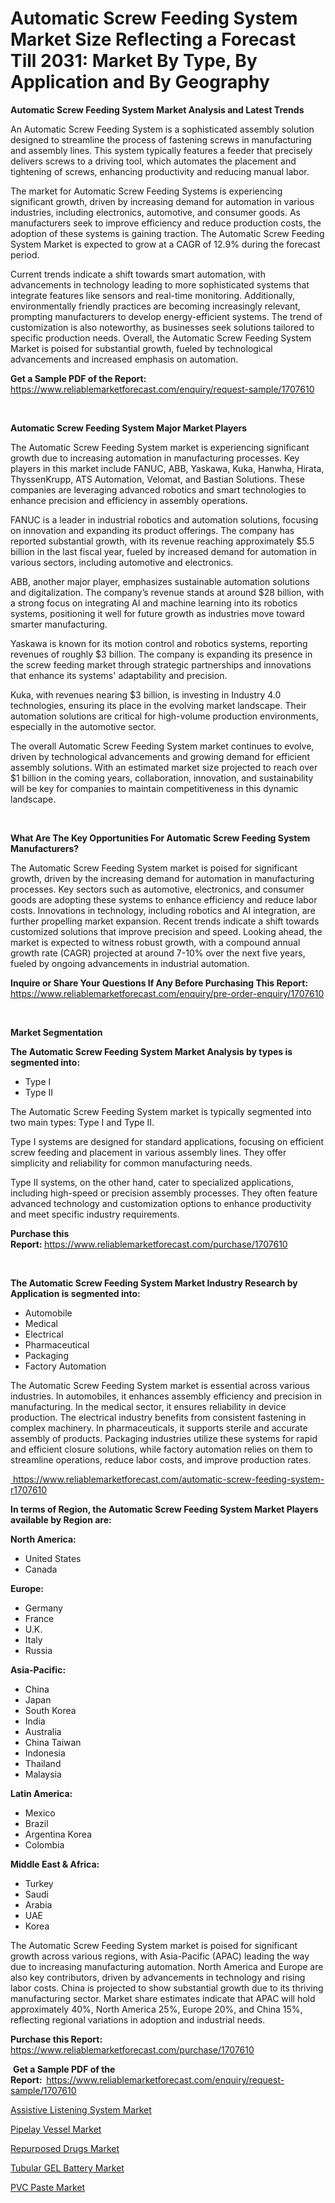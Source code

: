 <p><h1>Automatic Screw Feeding System Market Size Reflecting a Forecast Till 2031: Market By Type, By Application and By Geography</h1></p><p><strong>Automatic Screw Feeding System Market Analysis and Latest Trends</strong></p>
<p><p>An Automatic Screw Feeding System is a sophisticated assembly solution designed to streamline the process of fastening screws in manufacturing and assembly lines. This system typically features a feeder that precisely delivers screws to a driving tool, which automates the placement and tightening of screws, enhancing productivity and reducing manual labor.</p><p>The market for Automatic Screw Feeding Systems is experiencing significant growth, driven by increasing demand for automation in various industries, including electronics, automotive, and consumer goods. As manufacturers seek to improve efficiency and reduce production costs, the adoption of these systems is gaining traction. The Automatic Screw Feeding System Market is expected to grow at a CAGR of 12.9% during the forecast period. </p><p>Current trends indicate a shift towards smart automation, with advancements in technology leading to more sophisticated systems that integrate features like sensors and real-time monitoring. Additionally, environmentally friendly practices are becoming increasingly relevant, prompting manufacturers to develop energy-efficient systems. The trend of customization is also noteworthy, as businesses seek solutions tailored to specific production needs. Overall, the Automatic Screw Feeding System Market is poised for substantial growth, fueled by technological advancements and increased emphasis on automation.</p></p>
<p><strong>Get a Sample PDF of the Report:&nbsp;</strong> <a href="https://www.reliablemarketforecast.com/enquiry/request-sample/1707610?utm_campaign=1140&utm_medium=2&utm_source=Github&utm_content=ia&utm_term=18112024&utm_id=automatic-screw-feeding-system">https://www.reliablemarketforecast.com/enquiry/request-sample/1707610</a></p>
<p>&nbsp;</p>
<p><strong>Automatic Screw Feeding System Major Market Players</strong></p>
<p><p>The Automatic Screw Feeding System market is experiencing significant growth due to increasing automation in manufacturing processes. Key players in this market include FANUC, ABB, Yaskawa, Kuka, Hanwha, Hirata, ThyssenKrupp, ATS Automation, Velomat, and Bastian Solutions. These companies are leveraging advanced robotics and smart technologies to enhance precision and efficiency in assembly operations.</p><p>FANUC is a leader in industrial robotics and automation solutions, focusing on innovation and expanding its product offerings. The company has reported substantial growth, with its revenue reaching approximately $5.5 billion in the last fiscal year, fueled by increased demand for automation in various sectors, including automotive and electronics.</p><p>ABB, another major player, emphasizes sustainable automation solutions and digitalization. The company’s revenue stands at around $28 billion, with a strong focus on integrating AI and machine learning into its robotics systems, positioning it well for future growth as industries move toward smarter manufacturing.</p><p>Yaskawa is known for its motion control and robotics systems, reporting revenues of roughly $3 billion. The company is expanding its presence in the screw feeding market through strategic partnerships and innovations that enhance its systems' adaptability and precision.</p><p>Kuka, with revenues nearing $3 billion, is investing in Industry 4.0 technologies, ensuring its place in the evolving market landscape. Their automation solutions are critical for high-volume production environments, especially in the automotive sector.</p><p>The overall Automatic Screw Feeding System market continues to evolve, driven by technological advancements and growing demand for efficient assembly solutions. With an estimated market size projected to reach over $1 billion in the coming years, collaboration, innovation, and sustainability will be key for companies to maintain competitiveness in this dynamic landscape.</p></p>
<p>&nbsp;</p>
<p><strong>What Are The Key Opportunities For Automatic Screw Feeding System Manufacturers?</strong></p>
<p><p>The Automatic Screw Feeding System market is poised for significant growth, driven by the increasing demand for automation in manufacturing processes. Key sectors such as automotive, electronics, and consumer goods are adopting these systems to enhance efficiency and reduce labor costs. Innovations in technology, including robotics and AI integration, are further propelling market expansion. Recent trends indicate a shift towards customized solutions that improve precision and speed. Looking ahead, the market is expected to witness robust growth, with a compound annual growth rate (CAGR) projected at around 7-10% over the next five years, fueled by ongoing advancements in industrial automation.</p></p>
<p><strong>Inquire or Share Your Questions If Any Before Purchasing This Report:</strong> <a href="https://www.reliablemarketforecast.com/enquiry/pre-order-enquiry/1707610?utm_campaign=1140&utm_medium=2&utm_source=Github&utm_content=ia&utm_term=18112024&utm_id=automatic-screw-feeding-system">https://www.reliablemarketforecast.com/enquiry/pre-order-enquiry/1707610</a></p>
<p>&nbsp;</p>
<p><strong>Market Segmentation</strong></p>
<p><strong>The Automatic Screw Feeding System Market Analysis by types is segmented into:</strong></p>
<p><ul><li>Type I</li><li>Type II</li></ul></p>
<p><p>The Automatic Screw Feeding System market is typically segmented into two main types: Type I and Type II. </p><p>Type I systems are designed for standard applications, focusing on efficient screw feeding and placement in various assembly lines. They offer simplicity and reliability for common manufacturing needs. </p><p>Type II systems, on the other hand, cater to specialized applications, including high-speed or precision assembly processes. They often feature advanced technology and customization options to enhance productivity and meet specific industry requirements.</p></p>
<p><strong>Purchase this Report:&nbsp;</strong><a href="https://www.reliablemarketforecast.com/purchase/1707610?utm_campaign=1140&utm_medium=2&utm_source=Github&utm_content=ia&utm_term=18112024&utm_id=automatic-screw-feeding-system">https://www.reliablemarketforecast.com/purchase/1707610</a></p>
<p>&nbsp;</p>
<p><strong>The Automatic Screw Feeding System Market Industry Research by Application is segmented into:</strong></p>
<p><ul><li>Automobile</li><li>Medical</li><li>Electrical</li><li>Pharmaceutical</li><li>Packaging</li><li>Factory Automation</li></ul></p>
<p><p>The Automatic Screw Feeding System market is essential across various industries. In automobiles, it enhances assembly efficiency and precision in manufacturing. In the medical sector, it ensures reliability in device production. The electrical industry benefits from consistent fastening in complex machinery. In pharmaceuticals, it supports sterile and accurate assembly of products. Packaging industries utilize these systems for rapid and efficient closure solutions, while factory automation relies on them to streamline operations, reduce labor costs, and improve production rates.</p></p>
<p><a href="https://www.reliablemarketforecast.com/automatic-screw-feeding-system-r1707610?utm_campaign=1140&utm_medium=2&utm_source=Github&utm_content=ia&utm_term=18112024&utm_id=automatic-screw-feeding-system">&nbsp;https://www.reliablemarketforecast.com/automatic-screw-feeding-system-r1707610</a></p>
<p><strong>In terms of Region, the Automatic Screw Feeding System Market Players available by Region are:</strong></p>
<p>
    <p> <strong> North America: </strong>
        <ul>
            <li>United States</li>
            <li>Canada</li>
        </ul>
        </p> 
    <p> <strong> Europe: </strong>
        <ul>
            <li>Germany</li>
            <li>France</li>
            <li>U.K.</li>
            <li>Italy</li>
            <li>Russia</li>
        </ul>
        </p> 
    <p> <strong> Asia-Pacific: </strong>
        <ul>
            <li>China</li>
            <li>Japan</li>
            <li>South Korea</li>
            <li>India</li>
            <li>Australia</li>
            <li>China Taiwan</li>
            <li>Indonesia</li>
            <li>Thailand</li>
            <li>Malaysia</li>
        </ul>
        </p> 
    <p> <strong> Latin America: </strong>
        <ul>
            <li>Mexico</li>
            <li>Brazil</li>
            <li>Argentina Korea</li>
            <li>Colombia</li>
        </ul>
        </p> 
    <p> <strong> Middle East & Africa: </strong>
        <ul>
            <li>Turkey</li>
            <li>Saudi</li>
            <li>Arabia</li>
            <li>UAE</li>
            <li>Korea</li>
        </ul>
    </p>
    </p>
<p><p>The Automatic Screw Feeding System market is poised for significant growth across various regions, with Asia-Pacific (APAC) leading the way due to increasing manufacturing automation. North America and Europe are also key contributors, driven by advancements in technology and rising labor costs. China is projected to show substantial growth due to its thriving manufacturing sector. Market share estimates indicate that APAC will hold approximately 40%, North America 25%, Europe 20%, and China 15%, reflecting regional variations in adoption and industrial needs.</p></p>
<p><strong>Purchase this Report: </strong><a href="https://www.reliablemarketforecast.com/purchase/1707610?utm_campaign=1140&utm_medium=2&utm_source=Github&utm_content=ia&utm_term=18112024&utm_id=automatic-screw-feeding-system">https://www.reliablemarketforecast.com/purchase/1707610</a></p>
<p>&nbsp;<strong>Get a Sample PDF of the Report:&nbsp;&nbsp;</strong><a href="https://www.reliablemarketforecast.com/enquiry/request-sample/1707610?utm_campaign=1140&utm_medium=2&utm_source=Github&utm_content=ia&utm_term=18112024&utm_id=automatic-screw-feeding-system">https://www.reliablemarketforecast.com/enquiry/request-sample/1707610</a></p>
<p><strong></strong></p>
<p><p><a href="https://issuu.com/reportprime-2/docs/assistive-listening-system-market-s_da484f9680b9e7?utm_campaign=1140&utm_medium=2&utm_source=Github&utm_content=ia&utm_term=18112024&utm_id=automatic-screw-feeding-system">Assistive Listening System Market</a></p><p><a href="https://www.linkedin.com/pulse/pipelay-vessel-market-investigation-industry-evolution-iizxc?utm_campaign=1140&utm_medium=2&utm_source=Github&utm_content=ia&utm_term=18112024&utm_id=automatic-screw-feeding-system">Pipelay Vessel Market</a></p><p><a href="https://issuu.com/reportprime-2/docs/repurposed-drugs-market-size-2030.p_a52423bcf677f3?utm_campaign=1140&utm_medium=2&utm_source=Github&utm_content=ia&utm_term=18112024&utm_id=automatic-screw-feeding-system">Repurposed Drugs Market</a></p><p><a href="https://www.linkedin.com/pulse/tubular-gel-battery-value-chain-analysis-from-raw-materials-2e2gc?utm_campaign=1140&utm_medium=2&utm_source=Github&utm_content=ia&utm_term=18112024&utm_id=automatic-screw-feeding-system">Tubular GEL Battery Market</a></p><p><a href="https://www.linkedin.com/pulse/pvc-paste-market-trends-insights-type-application-analysis-2024-pw1gc?utm_campaign=1140&utm_medium=2&utm_source=Github&utm_content=ia&utm_term=18112024&utm_id=automatic-screw-feeding-system">PVC Paste Market</a></p></p>